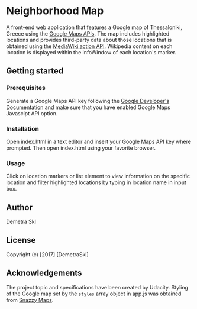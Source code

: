 # Neighborhood Map

A front-end web application that features a Google map of Thessaloniki, Greece using the [Google Maps APIs](https://developers.google.com/maps/documentation/). The map includes highlighted locations and provides third-party data about those locations that is obtained using the [MediaWiki action API](https://www.mediawiki.org/wiki/API:Main_page). Wikipedia content on each location is displayed within the infoWindow of each location's marker. 

## Getting started 

### Prerequisites

Generate a Google Maps API key following the [Google Developer's Documentation](https://developers.google.com/maps/documentation/javascript/get-api-key) and make sure that you have enabled Google Maps Javascipt API option. 

### Installation

Open index.html in a text editor and insert your Google Maps API key where prompted. Then open index.html using your favorite browser. 

### Usage

Click on location markers or list element to view information on the specific location and filter highlighted locations by typing in location name in input box. 

## Author

Demetra Skl

## License
Copyright (c) [2017] [DemetraSkl]

## Acknowledgements

The project topic and specifications have been created by Udacity.
Styling of the Google map set by the `styles` array object in app.js was obtained from [Snazzy Maps](https://snazzymaps.com/style/1/pale-dawn). 
